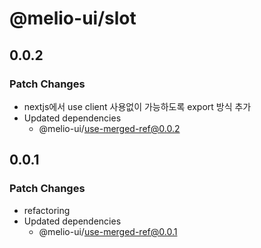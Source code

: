 # @melio-ui/slot

## 0.0.2

### Patch Changes

- nextjs에서 use client 사용없이 가능하도록 export 방식 추가
- Updated dependencies
  - @melio-ui/use-merged-ref@0.0.2

## 0.0.1

### Patch Changes

- refactoring
- Updated dependencies
  - @melio-ui/use-merged-ref@0.0.1
